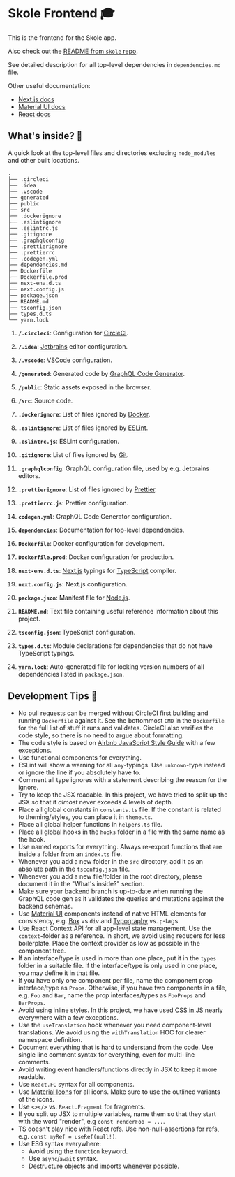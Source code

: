 # Skole Frontend 🎓

This is the frontend for the Skole app.

Also check out the [README from `skole` repo](https://github.com/ruohola/skole/blob/develop/README.md).

See detailed description for all top-level dependencies in `dependencies.md` file.

Other useful documentation:

-   [Next.js docs](https://nextjs.org/docs)
-   [Material UI docs](https://material-ui.com/)
-   [React docs](https://reactjs.org/docs/getting-started.html)

## What's inside? 🧐

A quick look at the top-level files and directories excluding `node_modules` and other built locations.

    .
    ├── .circleci
    ├── .idea
    ├── .vscode
    ├── generated
    ├── public
    ├── src
    ├── .dockerignore
    ├── .eslintignore
    ├── .eslintrc.js
    ├── .gitignore
    ├── .graphqlconfig
    ├── .prettierignore
    ├── .prettierrc
    ├── .codegen.yml
    ├── dependencies.md
    ├── Dockerfile
    ├── Dockerfile.prod
    ├── next-env.d.ts
    ├── next.config.js
    ├── package.json
    ├── README.md
    ├── tsconfig.json
    ├── types.d.ts
    └── yarn.lock

1.  **`/.circleci`**: Configuration for [CircleCI](https://circleci.com/).

2.  **`/.idea`**: [Jetbrains](https://www.jetbrains.com/) editor configuration.

3.  **`/.vscode`**: [VSCode](https://code.visualstudio.com/) configuration.

4.  **`/generated`**: Generated code by [GraphQL Code Generator](https://www.npmjs.com/package/@graphql-codegen).

5.  **`/public`**: Static assets exposed in the browser.

6.  **`/src`**: Source code.

7.  **`.dockerignore`**: List of files ignored by [Docker](https://www.docker.com/).

8.  **`.eslintignore`**: List of files ignored by [ESLint](https://www.npmjs.com/package/eslint).

9.  **`.eslintrc.js`**: ESLint configuration.

10. **`.gitignore`**: List of files ignored by [Git](https://git-scm.com/).

11. **`.graphqlconfig`**: GraphQL configuration file, used by e.g. Jetbrains editors.

12. **`.prettierignore`**: List of files ignored by [Prettier](https://prettier.io/).

13. **`.prettierrc.js`**: Prettier configuration.

14. **`codegen.yml`**: GraphQL Code Generator configuration.

15. **`dependencies`**: Documentation for top-level dependencies.

16. **`Dockerfile`**: Docker configuration for development.

17. **`Dockerfile.prod`**: Docker configuration for production.

18. **`next-env.d.ts`**: [Next.js](https://nextjs.org/) typings for [TypeScript](https://www.typescriptlang.org/) compiler.

19. **`next.config.js`**: Next.js configuration.

20. **`package.json`**: Manifest file for [Node.js](https://nodejs.org/en/).

21. **`README.md`**: Text file containing useful reference information about this project.

22. **`tsconfig.json`**: TypeScript configuration.

23. **`types.d.ts`**: Module declarations for dependencies that do not have TypeScript typings.

24. **`yarn.lock`**: Auto-generated file for locking version numbers of all dependencies listed in `package.json`.

## Development Tips 🚀

-   No pull requests can be merged without CircleCI first building and running `Dockerfile` against it. See the bottommost `CMD` in the `Dockerfile` for the full list of stuff it runs and validates.
    CircleCI also verifies the code style, so there is no need to argue about formatting.
-   The code style is based on [Airbnb JavaScript Style Guide](https://airbnb.io/javascript/react/) with a few exceptions.
-   Use functional components for everything.
-   ESLint will show a warning for all `any`-typings. Use `unknown`-type instead or ignore the line if you absolutely have to.
-   Comment all type ignores with a statement describing the reason for the ignore.
-   Try to keep the JSX readable. In this project, we have tried to split up the JSX so that it _almost_ never exceeds 4 levels of depth.
-   Place all global constants in `constants.ts` file. If the constant is related to theming/styles, you can place it in `theme.ts`.
-   Place all global helper functions in `helpers.ts` file.
-   Place all global hooks in the `hooks` folder in a file with the same name as the hook.
-   Use named exports for everything. Always re-export functions that are inside a folder from an `index.ts` file.
-   Whenever you add a new folder in the `src` directory, add it as an absolute path in the `tsconfig.json` file.
-   Whenever you add a new file/folder in the root directory, please document it in the "What's inside?" section.
-   Make sure your backend branch is up-to-date when running the GraphQL code gen as it validates the queries and mutations against the backend schemas.
-   Use [Material UI](https://material-ui.com/) components instead of native HTML elements for consistency, e.g. [Box](https://material-ui.com/components/box/#box) vs `div` and [Typography](https://material-ui.com/components/typography/#typography) vs. `p`-tags.
-   Use React Context API for all app-level state management. Use the `context`-folder as a reference. In short, we avoid using reducers for less boilerplate. Place the context provider as low as possible in the component tree.
-   If an interface/type is used in more than one place, put it in the `types` folder in a suitable file. If the interface/type is only used in one place, you may define it in that file.
-   If you have only one component per file, name the component prop interface/type as `Props`. Otherwise, if you have two components in a file, e.g. `Foo` and `Bar`, name the prop interfaces/types as `FooProps` and `BarProps`.
-   Avoid using inline styles. In this project, we have used [CSS in JS](https://v1.material-ui.com/customization/css-in-js/) nearly everywhere with a few exceptions.
-   Use the `useTranslation` hook whenever you need component-level translations. We avoid using the `withTranslation` HOC for clearer namespace definition.
-   Document everything that is hard to understand from the code. Use single line comment syntax for everything, even for multi-line comments.
-   Avoid writing event handlers/functions directly in JSX to keep it more readable.
-   Use `React.FC` syntax for all components.
-   Use [Material Icons](https://material.io/resources/icons/) for all icons. Make sure to use the outlined variants of the icons.
-   Use `<></>` vs. `React.Fragment` for fragments.
-   If you split up JSX to multiple variables, name them so that they start with the word "render", e.g `const renderFoo = ...`.
-   TS doesn't play nice with React refs. Use non-null-assertions for refs, e.g. `const myRef = useRef(null!)`.
-   Use ES6 syntax everywhere:
    -   Avoid using the `function` keyword.
    -   Use `async`/`await` syntax.
    -   Destructure objects and imports whenever possible.

